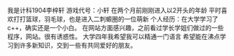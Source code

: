 我是计科1904李梓轩
游戏代号：小轩
在两个月前刚刚进入以2开头的年龄
平时喜欢打打篮球，羽毛球，也是进入二刺螈圈的一位萌新
个人经历：在大学学习了c++，确实还是一个小白。
在网站方面感兴趣，之前看过学长学姐们做过的一些程序，网站。很有诱惑性。
大学四年我希望我可以精通一门语言
希望能在沸点学习到许多新知识，交到一些有共同爱好的朋友。